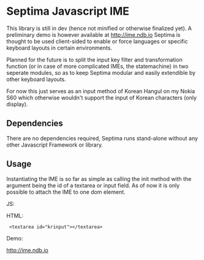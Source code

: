 Septima Javascript IME
=====================

This library is still in dev (hence not minified or otherwise finalized yet). A preliminary demo is however available at http://ime.ndb.io
Septima is thought to be used client-sided to enable or force languages or specific keyboard layouts in certain environments.

Planned for the future is to split the input key filter and transformation function (or in case of more complicated IMEs, the statemachine)
in two seperate modules, so as to keep Septima modular and easily extendible by other keyboard layouts.

For now this just serves as an input method of Korean Hangul on my Nokia S60 which otherwise wouldn't support the input of Korean characters (only display). 

Dependencies
-------------

There are no dependencies required, Septima runs stand-alone without any other Javascript Framework or library.

Usage
-----

Instantiating the IME is so far as simple as calling the init method with the argument being the id of a textarea or input field.
As of now it is only possible to attach the IME to one dom element.

JS:
	<script>
		window.onload = function(e){
			hangul.init("krinput");
		};
	</script>

HTML:

	 <textarea id="krinput"></textarea>
 

Demo:

http://ime.ndb.io
